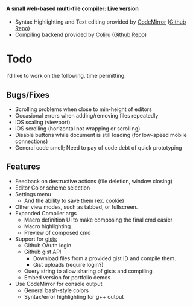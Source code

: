 #### A small web-based multi-file compiler: [Live version](http://compile.johannesmp.com/)

- Syntax Highlighting and Text editing provided by [CodeMirror](http://codemirror.net/) ([Github Repo](https://github.com/codemirror/codemirror))
- Compiling backend provided by [Coliru](coliru.stacked-crooked.com) ([Github Repo](https://github.com/StackedCrooked/coliru))


# Todo

I'd like to work on the following, time permitting:

## Bugs/Fixes
- Scrolling problems when close to min-height of editors
- Occasional errors when adding/removing files repeatedly
- iOS scaling (viewport) 
- iOS scrolling (horizontal not wrapping or scrolling)
- Disable buttons while document is still loading (for low-speed mobile connections)
- General code smell; Need to pay of code debt of quick prototyping


## Features
- Feedback on destructive actions (file deletion, window closing)
- Editor Color scheme selection
- Settings menu
    - And the ability to save them (ex. cookie)
- Other view modes, such as tabbed, or fullscreen.
- Expanded Compiler args
    - Macro definition UI to make composing the final cmd easier
    - Macro highlighting
    - Preview of composed cmd
- Support for [gists](gist.github.com)
    - Github OAuth login
    - Github gist API
         - Download files from a provided gist ID and compile them.
         - Gist uploads (require login?)
    - Query string to allow sharing of gists and compiling
    - Embed version for portfolio demos
- Use CodeMirror for console output
    - General bash-style colors
    - Syntax/error highlighting for g++ output
